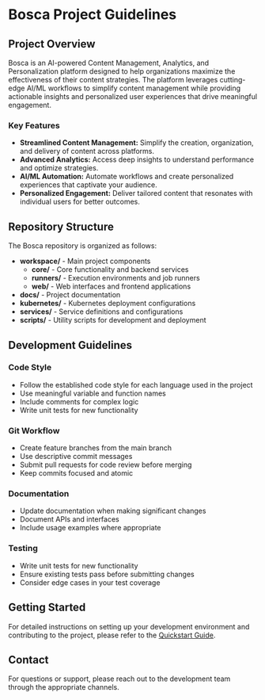 # Bosca Project Guidelines

## Project Overview

Bosca is an AI-powered Content Management, Analytics, and Personalization platform designed to help organizations maximize the effectiveness of their content strategies. The platform leverages cutting-edge AI/ML workflows to simplify content management while providing actionable insights and personalized user experiences that drive meaningful engagement.

### Key Features

- **Streamlined Content Management:** Simplify the creation, organization, and delivery of content across platforms.
- **Advanced Analytics:** Access deep insights to understand performance and optimize strategies.
- **AI/ML Automation:** Automate workflows and create personalized experiences that captivate your audience.
- **Personalized Engagement:** Deliver tailored content that resonates with individual users for better outcomes.

## Repository Structure

The Bosca repository is organized as follows:

- **workspace/** - Main project components
  - **core/** - Core functionality and backend services
  - **runners/** - Execution environments and job runners
  - **web/** - Web interfaces and frontend applications
- **docs/** - Project documentation
- **kubernetes/** - Kubernetes deployment configurations
- **services/** - Service definitions and configurations
- **scripts/** - Utility scripts for development and deployment

## Development Guidelines

### Code Style

- Follow the established code style for each language used in the project
- Use meaningful variable and function names
- Include comments for complex logic
- Write unit tests for new functionality

### Git Workflow

- Create feature branches from the main branch
- Use descriptive commit messages
- Submit pull requests for code review before merging
- Keep commits focused and atomic

### Documentation

- Update documentation when making significant changes
- Document APIs and interfaces
- Include usage examples where appropriate

### Testing

- Write unit tests for new functionality
- Ensure existing tests pass before submitting changes
- Consider edge cases in your test coverage

## Getting Started

For detailed instructions on setting up your development environment and contributing to the project, please refer to the [Quickstart Guide](https://docs.bosca.io/quickstart).

## Contact

For questions or support, please reach out to the development team through the appropriate channels.